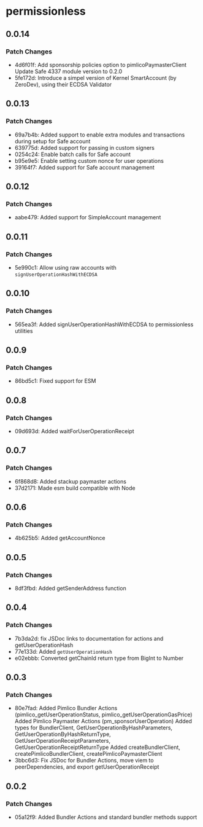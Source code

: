 # permissionless

## 0.0.14

### Patch Changes

- 4d6f01f: Add sponsorship policies option to pimlicoPaymasterClient
  Update Safe 4337 module version to 0.2.0
- 5fe172d: Introduce a simpel version of Kernel SmartAccount (by ZeroDev), using their ECDSA Validator

## 0.0.13

### Patch Changes

- 69a7b4b: Added support to enable extra modules and transactions during setup for Safe account
- 639775d: Added support for passing in custom signers
- 0254c24: Enable batch calls for Safe account
- b95e9e5: Enable setting custom nonce for user operations
- 39164f7: Added support for Safe account management

## 0.0.12

### Patch Changes

- aabe479: Added support for SimpleAccount management

## 0.0.11

### Patch Changes

- 5e990c1: Allow using raw accounts with `signUserOperationHashWithECDSA`

## 0.0.10

### Patch Changes

- 565ea3f: Added signUserOperationHashWithECDSA to permissionless utilities

## 0.0.9

### Patch Changes

- 86bd5c1: Fixed support for ESM

## 0.0.8

### Patch Changes

- 09d693d: Added waitForUserOperationReceipt

## 0.0.7

### Patch Changes

- 6f868d8: Added stackup paymaster actions
- 37d2171: Made esm build compatible with Node

## 0.0.6

### Patch Changes

- 4b625b5: Added getAccountNonce

## 0.0.5

### Patch Changes

- 8df3fbd: Added getSenderAddress function

## 0.0.4

### Patch Changes

- 7b3da2d: fix JSDoc links to documentation for actions and getUserOperationHash
- 77e133d: Added `getUserOperationHash`
- e02ebbb: Converted getChainId return type from BigInt to Number

## 0.0.3

### Patch Changes

- 80e7fad: Added Pimlico Bundler Actions (pimlico_getUserOperationStatus, pimlico_getUserOperationGasPrice)
  Added Pimlico Paymaster Actions (pm_sponsorUserOperation)
  Added types for BundlerClient, GetUserOperationByHashParameters, GetUserOperationByHashReturnType, GetUserOperationReceiptParameters, GetUserOperationReceiptReturnType
  Added createBundlerClient, createPimlicoBundlerClient, createPimlicoPaymasterClient
- 3bbc6d3: Fix JSDoc for Bundler Actions, move viem to peerDependencies, and export getUserOperationReceipt

## 0.0.2

### Patch Changes

- 05a12f9: Added Bundler Actions and standard bundler methods support
